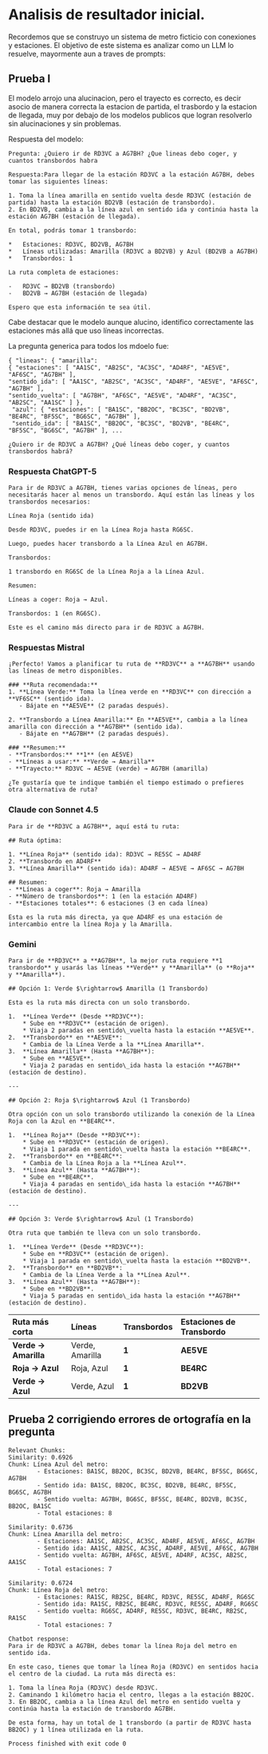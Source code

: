 # Analisis de resultador inicial.

Recordemos que se construyo un sistema de metro ficticio con 
conexiones y estaciones. El objetivo de este sistema es analizar
como un LLM lo resuelve, mayormente aun a traves de prompts:

## Prueba I
El modelo arrojo una alucinacion, pero el trayecto es correcto, es
decir asocio de manera correcta la estacion de partida, el trasbordo
y la estacion de llegada, muy por debajo de los modelos publicos que
logran resolverlo sin alucinaciones y sin problemas.

Respuesta del modelo:
```
Pregunta: ¿Quiero ir de RD3VC a AG7BH? ¿Que lineas debo coger, y cuantos transbordos habra

Respuesta:Para llegar de la estación RD3VC a la estación AG7BH, debes tomar las siguientes líneas:

1. Toma la línea amarilla en sentido vuelta desde RD3VC (estación de partida) hasta la estación BD2VB (estación de transbordo).
2. En BD2VB, cambia a la línea azul en sentido ida y continúa hasta la estación AG7BH (estación de llegada).

En total, podrás tomar 1 transbordo:

*   Estaciones: RD3VC, BD2VB, AG7BH
*   Líneas utilizadas: Amarilla (RD3VC a BD2VB) y Azul (BD2VB a AG7BH)
*   Transbordos: 1

La ruta completa de estaciones:

-   RD3VC → BD2VB (transbordo)
-   BD2VB → AG7BH (estación de llegada)

Espero que esta información te sea útil.
```

Cabe destacar que le modelo aunque alucino, identifico correctamente las 
estaciones más allá que uso líneas incorrectas.

La pregunta generica para todos los mdoelo fue:

```
{ "lineas": { "amarilla": 
{ "estaciones": [ "AA1SC", "AB2SC", "AC3SC", "AD4RF", "AE5VE", "AF6SC", "AG7BH" ], 
"sentido_ida": [ "AA1SC", "AB2SC", "AC3SC", "AD4RF", "AE5VE", "AF6SC", "AG7BH" ], 
"sentido_vuelta": [ "AG7BH", "AF6SC", "AE5VE", "AD4RF", "AC3SC", "AB2SC", "AA1SC" ] },
 "azul": { "estaciones": [ "BA1SC", "BB2OC", "BC3SC", "BD2VB", "BE4RC", "BF5SC", "BG6SC", "AG7BH" ], 
 "sentido_ida": [ "BA1SC", "BB2OC", "BC3SC", "BD2VB", "BE4RC", "BF5SC", "BG6SC", "AG7BH" ], ...

¿Quiero ir de RD3VC a AG7BH? ¿Qué líneas debo coger, y cuantos transbordos habrá?
```
### Respuesta ChatGPT-5
```
Para ir de RD3VC a AG7BH, tienes varias opciones de líneas, pero necesitarás hacer al menos un transbordo. Aquí están las líneas y los transbordos necesarios:

Línea Roja (sentido ida)

Desde RD3VC, puedes ir en la Línea Roja hasta RG6SC.

Luego, puedes hacer transbordo a la Línea Azul en AG7BH.

Transbordos:

1 transbordo en RG6SC de la Línea Roja a la Línea Azul.

Resumen:

Líneas a coger: Roja → Azul.

Transbordos: 1 (en RG6SC).

Este es el camino más directo para ir de RD3VC a AG7BH.
```

### Respuestas Mistral
```
¡Perfecto! Vamos a planificar tu ruta de **RD3VC** a **AG7BH** usando las líneas de metro disponibles.

### **Ruta recomendada:**
1. **Línea Verde:** Toma la línea verde en **RD3VC** con dirección a **VF6SC** (sentido ida).
   - Bájate en **AE5VE** (2 paradas después).

2. **Transbordo a Línea Amarilla:** En **AE5VE**, cambia a la línea amarilla con dirección a **AG7BH** (sentido ida).
   - Bájate en **AG7BH** (2 paradas después).

### **Resumen:**
- **Transbordos:** **1** (en AE5VE)
- **Líneas a usar:** **Verde → Amarilla**
- **Trayecto:** RD3VC → AE5VE (verde) → AG7BH (amarilla)

¿Te gustaría que te indique también el tiempo estimado o prefieres otra alternativa de ruta?
```

### Claude con Sonnet 4.5
```
Para ir de **RD3VC a AG7BH**, aquí está tu ruta:

## Ruta óptima:

1. **Línea Roja** (sentido ida): RD3VC → RE5SC → AD4RF
2. **Transbordo en AD4RF**
3. **Línea Amarilla** (sentido ida): AD4RF → AE5VE → AF6SC → AG7BH

## Resumen:
- **Líneas a coger**: Roja → Amarilla
- **Número de transbordos**: 1 (en la estación AD4RF)
- **Estaciones totales**: 6 estaciones (3 en cada línea)

Esta es la ruta más directa, ya que AD4RF es una estación de intercambio entre la línea Roja y la Amarilla.
```


### Gemini 
```
Para ir de **RD3VC** a **AG7BH**, la mejor ruta requiere **1 transbordo** y usarás las líneas **Verde** y **Amarilla** (o **Roja** y **Amarilla**).

## Opción 1: Verde $\rightarrow$ Amarilla (1 Transbordo)

Esta es la ruta más directa con un solo transbordo.

1.  **Línea Verde** (Desde **RD3VC**):
    * Sube en **RD3VC** (estación de origen).
    * Viaja 2 paradas en sentido\_vuelta hasta la estación **AE5VE**.
2.  **Transbordo** en **AE5VE**:
    * Cambia de la Línea Verde a la **Línea Amarilla**.
3.  **Línea Amarilla** (Hasta **AG7BH**):
    * Sube en **AE5VE**.
    * Viaja 2 paradas en sentido\_ida hasta la estación **AG7BH** (estación de destino).

---

## Opción 2: Roja $\rightarrow$ Azul (1 Transbordo)

Otra opción con un solo transbordo utilizando la conexión de la Línea Roja con la Azul en **BE4RC**.

1.  **Línea Roja** (Desde **RD3VC**):
    * Sube en **RD3VC** (estación de origen).
    * Viaja 1 parada en sentido\_vuelta hasta la estación **BE4RC**.
2.  **Transbordo** en **BE4RC**:
    * Cambia de la Línea Roja a la **Línea Azul**.
3.  **Línea Azul** (Hasta **AG7BH**):
    * Sube en **BE4RC**.
    * Viaja 4 paradas en sentido\_ida hasta la estación **AG7BH** (estación de destino).

---

## Opción 3: Verde $\rightarrow$ Azul (1 Transbordo)

Otra ruta que también te lleva con un solo transbordo.

1.  **Línea Verde** (Desde **RD3VC**):
    * Sube en **RD3VC** (estación de origen).
    * Viaja 1 parada en sentido\_vuelta hasta la estación **BD2VB**.
2.  **Transbordo** en **BD2VB**:
    * Cambia de la Línea Verde a la **Línea Azul**.
3.  **Línea Azul** (Hasta **AG7BH**):
    * Sube en **BD2VB**.
    * Viaja 5 paradas en sentido\_ida hasta la estación **AG7BH** (estación de destino).

```
| **Ruta más corta**              | **Líneas**          | **Transbordos** | **Estaciones de Transbordo** |
| :------------------------------ | :------------------ | :-------------- | :--------------------------- |
| **Verde → Amarilla**            | Verde, Amarilla     | **1**           | **AE5VE**                    |
| **Roja → Azul**                 | Roja, Azul          | **1**           | **BE4RC**                    |
| **Verde → Azul**                | Verde, Azul         | **1**           | **BD2VB**                    |

## Prueba 2 corrigiendo errores de ortografía en la pregunta

```
Relevant Chunks:
Similarity: 0.6926
Chunk: Línea Azul del metro:
        - Estaciones: BA1SC, BB2OC, BC3SC, BD2VB, BE4RC, BF5SC, BG6SC, AG7BH
        - Sentido ida: BA1SC, BB2OC, BC3SC, BD2VB, BE4RC, BF5SC, BG6SC, AG7BH
        - Sentido vuelta: AG7BH, BG6SC, BF5SC, BE4RC, BD2VB, BC3SC, BB2OC, BA1SC
        - Total estaciones: 8

Similarity: 0.6736
Chunk: Línea Amarilla del metro:
        - Estaciones: AA1SC, AB2SC, AC3SC, AD4RF, AE5VE, AF6SC, AG7BH
        - Sentido ida: AA1SC, AB2SC, AC3SC, AD4RF, AE5VE, AF6SC, AG7BH
        - Sentido vuelta: AG7BH, AF6SC, AE5VE, AD4RF, AC3SC, AB2SC, AA1SC
        - Total estaciones: 7

Similarity: 0.6724
Chunk: Línea Roja del metro:
        - Estaciones: RA1SC, RB2SC, BE4RC, RD3VC, RE5SC, AD4RF, RG6SC
        - Sentido ida: RA1SC, RB2SC, BE4RC, RD3VC, RE5SC, AD4RF, RG6SC
        - Sentido vuelta: RG6SC, AD4RF, RE5SC, RD3VC, BE4RC, RB2SC, RA1SC
        - Total estaciones: 7

Chatbot response:
Para ir de RD3VC a AG7BH, debes tomar la línea Roja del metro en sentido ida.

En este caso, tienes que tomar la línea Roja (RD3VC) en sentidos hacia el centro de la ciudad. La ruta más directa es:

1. Toma la línea Roja (RD3VC) desde RD3VC.
2. Caminando 1 kilómetro hacia el centro, llegas a la estación BB2OC.
3. En BB2OC, cambia a la línea Azul del metro en sentido vuelta y continúa hasta la estación de transbordo AG7BH.

De esta forma, hay un total de 1 transbordo (a partir de RD3VC hasta BB2OC) y 1 línea utilizada en la ruta.

Process finished with exit code 0
```